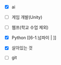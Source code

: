 - [x] ai
- [ ] 게임 개발(Unity)
- [ ] 웹프(학교 수업 제외)
- [x] Python [[6-1.넘파이 | ]]
- [x] 살아있는 것
- [ ] git 
  